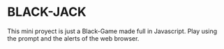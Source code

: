 # BLACK-JACK

This mini proyect is just a Black-Game made full in Javascript.
Play using the prompt and the alerts of the web browser.
